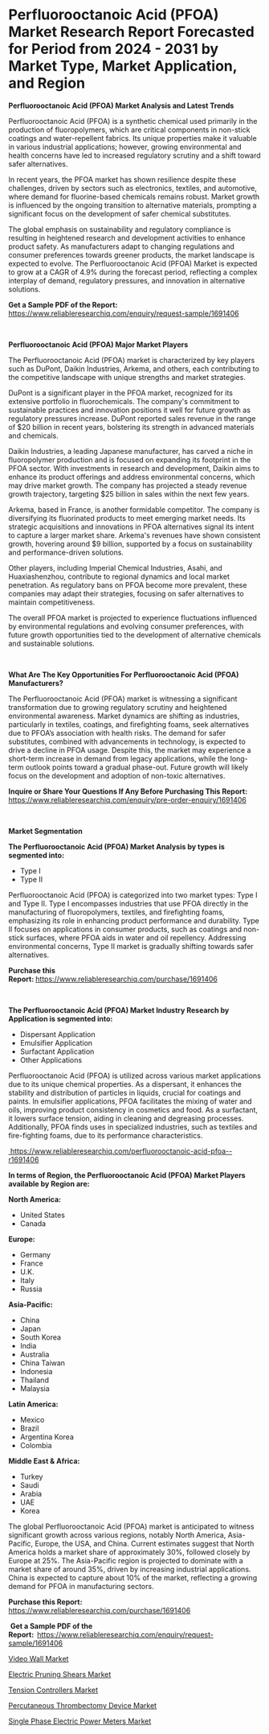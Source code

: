 <p><h1>Perfluorooctanoic Acid (PFOA) Market Research Report Forecasted for Period from 2024 -  2031 by Market Type, Market Application, and Region</h1></p><p><strong>Perfluorooctanoic Acid (PFOA) Market Analysis and Latest Trends</strong></p>
<p><p>Perfluorooctanoic Acid (PFOA) is a synthetic chemical used primarily in the production of fluoropolymers, which are critical components in non-stick coatings and water-repellent fabrics. Its unique properties make it valuable in various industrial applications; however, growing environmental and health concerns have led to increased regulatory scrutiny and a shift toward safer alternatives. </p><p>In recent years, the PFOA market has shown resilience despite these challenges, driven by sectors such as electronics, textiles, and automotive, where demand for fluorine-based chemicals remains robust. Market growth is influenced by the ongoing transition to alternative materials, prompting a significant focus on the development of safer chemical substitutes. </p><p>The global emphasis on sustainability and regulatory compliance is resulting in heightened research and development activities to enhance product safety. As manufacturers adapt to changing regulations and consumer preferences towards greener products, the market landscape is expected to evolve. The Perfluorooctanoic Acid (PFOA) Market is expected to grow at a CAGR of 4.9% during the forecast period, reflecting a complex interplay of demand, regulatory pressures, and innovation in alternative solutions.</p></p>
<p><strong>Get a Sample PDF of the Report:&nbsp;</strong> <a href="https://www.reliableresearchiq.com/enquiry/request-sample/1691406?utm_campaign=1119&utm_medium=2&utm_source=Github&utm_content=ia&utm_term=19102024&utm_id=perfluorooctanoic-acid-pfoa">https://www.reliableresearchiq.com/enquiry/request-sample/1691406</a></p>
<p>&nbsp;</p>
<p><strong>Perfluorooctanoic Acid (PFOA) Major Market Players</strong></p>
<p><p>The Perfluorooctanoic Acid (PFOA) market is characterized by key players such as DuPont, Daikin Industries, Arkema, and others, each contributing to the competitive landscape with unique strengths and market strategies.</p><p>DuPont is a significant player in the PFOA market, recognized for its extensive portfolio in fluorochemicals. The company's commitment to sustainable practices and innovation positions it well for future growth as regulatory pressures increase. DuPont reported sales revenue in the range of $20 billion in recent years, bolstering its strength in advanced materials and chemicals.</p><p>Daikin Industries, a leading Japanese manufacturer, has carved a niche in fluoropolymer production and is focused on expanding its footprint in the PFOA sector. With investments in research and development, Daikin aims to enhance its product offerings and address environmental concerns, which may drive market growth. The company has projected a steady revenue growth trajectory, targeting $25 billion in sales within the next few years.</p><p>Arkema, based in France, is another formidable competitor. The company is diversifying its fluorinated products to meet emerging market needs. Its strategic acquisitions and innovations in PFOA alternatives signal its intent to capture a larger market share. Arkema's revenues have shown consistent growth, hovering around $9 billion, supported by a focus on sustainability and performance-driven solutions.</p><p>Other players, including Imperial Chemical Industries, Asahi, and Huaxiashenzhou, contribute to regional dynamics and local market penetration. As regulatory bans on PFOA become more prevalent, these companies may adapt their strategies, focusing on safer alternatives to maintain competitiveness.</p><p>The overall PFOA market is projected to experience fluctuations influenced by environmental regulations and evolving consumer preferences, with future growth opportunities tied to the development of alternative chemicals and sustainable solutions.</p></p>
<p>&nbsp;</p>
<p><strong>What Are The Key Opportunities For Perfluorooctanoic Acid (PFOA) Manufacturers?</strong></p>
<p><p>The Perfluorooctanoic Acid (PFOA) market is witnessing a significant transformation due to growing regulatory scrutiny and heightened environmental awareness. Market dynamics are shifting as industries, particularly in textiles, coatings, and firefighting foams, seek alternatives due to PFOA’s association with health risks. The demand for safer substitutes, combined with advancements in technology, is expected to drive a decline in PFOA usage. Despite this, the market may experience a short-term increase in demand from legacy applications, while the long-term outlook points toward a gradual phase-out. Future growth will likely focus on the development and adoption of non-toxic alternatives.</p></p>
<p><strong>Inquire or Share Your Questions If Any Before Purchasing This Report:</strong> <a href="https://www.reliableresearchiq.com/enquiry/pre-order-enquiry/1691406?utm_campaign=1119&utm_medium=2&utm_source=Github&utm_content=ia&utm_term=19102024&utm_id=perfluorooctanoic-acid-pfoa">https://www.reliableresearchiq.com/enquiry/pre-order-enquiry/1691406</a></p>
<p>&nbsp;</p>
<p><strong>Market Segmentation</strong></p>
<p><strong>The Perfluorooctanoic Acid (PFOA) Market Analysis by types is segmented into:</strong></p>
<p><ul><li>Type I</li><li>Type II</li></ul></p>
<p><p>Perfluorooctanoic Acid (PFOA) is categorized into two market types: Type I and Type II. Type I encompasses industries that use PFOA directly in the manufacturing of fluoropolymers, textiles, and firefighting foams, emphasizing its role in enhancing product performance and durability. Type II focuses on applications in consumer products, such as coatings and non-stick surfaces, where PFOA aids in water and oil repellency. Addressing environmental concerns, Type II market is gradually shifting towards safer alternatives.</p></p>
<p><strong>Purchase this Report:&nbsp;</strong><a href="https://www.reliableresearchiq.com/purchase/1691406?utm_campaign=1119&utm_medium=2&utm_source=Github&utm_content=ia&utm_term=19102024&utm_id=perfluorooctanoic-acid-pfoa">https://www.reliableresearchiq.com/purchase/1691406</a></p>
<p>&nbsp;</p>
<p><strong>The Perfluorooctanoic Acid (PFOA) Market Industry Research by Application is segmented into:</strong></p>
<p><ul><li>Dispersant Application</li><li>Emulsifier Application</li><li>Surfactant Application</li><li>Other Applications</li></ul></p>
<p><p>Perfluorooctanoic Acid (PFOA) is utilized across various market applications due to its unique chemical properties. As a dispersant, it enhances the stability and distribution of particles in liquids, crucial for coatings and paints. In emulsifier applications, PFOA facilitates the mixing of water and oils, improving product consistency in cosmetics and food. As a surfactant, it lowers surface tension, aiding in cleaning and degreasing processes. Additionally, PFOA finds uses in specialized industries, such as textiles and fire-fighting foams, due to its performance characteristics.</p></p>
<p><a href="https://www.reliableresearchiq.com/perfluorooctanoic-acid-pfoa--r1691406?utm_campaign=1119&utm_medium=2&utm_source=Github&utm_content=ia&utm_term=19102024&utm_id=perfluorooctanoic-acid-pfoa">&nbsp;https://www.reliableresearchiq.com/perfluorooctanoic-acid-pfoa--r1691406</a></p>
<p><strong>In terms of Region, the Perfluorooctanoic Acid (PFOA) Market Players available by Region are:</strong></p>
<p>
    <p> <strong> North America: </strong>
        <ul>
            <li>United States</li>
            <li>Canada</li>
        </ul>
        </p> 
    <p> <strong> Europe: </strong>
        <ul>
            <li>Germany</li>
            <li>France</li>
            <li>U.K.</li>
            <li>Italy</li>
            <li>Russia</li>
        </ul>
        </p> 
    <p> <strong> Asia-Pacific: </strong>
        <ul>
            <li>China</li>
            <li>Japan</li>
            <li>South Korea</li>
            <li>India</li>
            <li>Australia</li>
            <li>China Taiwan</li>
            <li>Indonesia</li>
            <li>Thailand</li>
            <li>Malaysia</li>
        </ul>
        </p> 
    <p> <strong> Latin America: </strong>
        <ul>
            <li>Mexico</li>
            <li>Brazil</li>
            <li>Argentina Korea</li>
            <li>Colombia</li>
        </ul>
        </p> 
    <p> <strong> Middle East & Africa: </strong>
        <ul>
            <li>Turkey</li>
            <li>Saudi</li>
            <li>Arabia</li>
            <li>UAE</li>
            <li>Korea</li>
        </ul>
    </p>
    </p>
<p><p>The global Perfluorooctanoic Acid (PFOA) market is anticipated to witness significant growth across various regions, notably North America, Asia-Pacific, Europe, the USA, and China. Current estimates suggest that North America holds a market share of approximately 30%, followed closely by Europe at 25%. The Asia-Pacific region is projected to dominate with a market share of around 35%, driven by increasing industrial applications. China is expected to capture about 10% of the market, reflecting a growing demand for PFOA in manufacturing sectors.</p></p>
<p><strong>Purchase this Report: </strong><a href="https://www.reliableresearchiq.com/purchase/1691406?utm_campaign=1119&utm_medium=2&utm_source=Github&utm_content=ia&utm_term=19102024&utm_id=perfluorooctanoic-acid-pfoa">https://www.reliableresearchiq.com/purchase/1691406</a></p>
<p>&nbsp;<strong>Get a Sample PDF of the Report:&nbsp;&nbsp;</strong><a href="https://www.reliableresearchiq.com/enquiry/request-sample/1691406?utm_campaign=1119&utm_medium=2&utm_source=Github&utm_content=ia&utm_term=19102024&utm_id=perfluorooctanoic-acid-pfoa">https://www.reliableresearchiq.com/enquiry/request-sample/1691406</a></p>
<p><strong></strong></p>
<p><p><a href="https://issuu.com/reportprime-2/docs/video-wall-market-size-2030.pptx_5b95e16204e92f?utm_campaign=1119&utm_medium=2&utm_source=Github&utm_content=ia&utm_term=19102024&utm_id=perfluorooctanoic-acid-pfoa">Video Wall Market</a></p><p><a href="https://www.linkedin.com/pulse/electric-pruning-shears-market-evolution-regional-adaptations-kve2c?utm_campaign=1119&utm_medium=2&utm_source=Github&utm_content=ia&utm_term=19102024&utm_id=perfluorooctanoic-acid-pfoa">Electric Pruning Shears Market</a></p><p><a href="https://www.linkedin.com/pulse/tension-controllers-market-size-growth-industry-analysis-s4t7c?utm_campaign=1119&utm_medium=2&utm_source=Github&utm_content=ia&utm_term=19102024&utm_id=perfluorooctanoic-acid-pfoa">Tension Controllers Market</a></p><p><a href="https://github.com/pespeyervi/Market-Research-Report-List-1/blob/main/percutaneous-thrombectomy-device-market.md?utm_campaign=1119&utm_medium=2&utm_source=Github&utm_content=ia&utm_term=19102024&utm_id=perfluorooctanoic-acid-pfoa">Percutaneous Thrombectomy Device Market</a></p><p><a href="https://github.com/erskinemm93/Market-Research-Report-List-1/blob/main/single-phase-electric-power-meters-market.md?utm_campaign=1119&utm_medium=2&utm_source=Github&utm_content=ia&utm_term=19102024&utm_id=perfluorooctanoic-acid-pfoa">Single Phase Electric Power Meters Market</a></p></p>